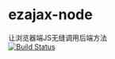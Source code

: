 # ezajax-node
让浏览器端JS无缝调用后端方法  
[![Build Status](https://travis-ci.org/ezajax/ezajax-node.svg?branch=develop)](https://travis-ci.org/ezajax/ezajax-node)
